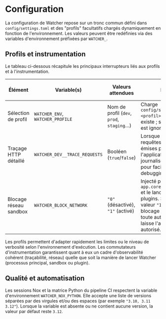 # Configuration

La configuration de Watcher repose sur un tronc commun défini dans `config/settings.toml` et des "profils" facultatifs chargés dynamiquement en fonction de l'environnement. Les valeurs peuvent être redéfinies via des variables d'environnement préfixées par `WATCHER_`.

## Profils et instrumentation

Le tableau ci-dessous récapitule les principaux interrupteurs liés aux profils et à l'instrumentation.

| Élément | Variable(s) | Valeurs attendues | Effet | Valeur par défaut |
| --- | --- | --- | --- | --- |
| Sélection de profil | `WATCHER_ENV`, `WATCHER_PROFILE` | Nom de profil (`dev`, `prod`, `staging`…) | Charge `config/settings.<profil>.toml` s'il existe ; sinon le profil est ignoré. | *(aucune)* |
| Traçage HTTP détaillé | `WATCHER_DEV__TRACE_REQUESTS` | Booléen (`true`/`false`) | Lorsque `true`, les requêtes HTTP émises par l'application sont journalisées en détail pour faciliter le debugging. | `false` |
| Blocage réseau sandbox | `WATCHER_BLOCK_NETWORK` | `"0"` (désactivé), `"1"` (activé) | Injecté par `app.core.sandbox.run` et le lanceur de plugins. Seule la valeur `"1"` active le blocage réseau ; toute autre valeur laisse l'accès réseau autorisé. | `"0"` |

Les profils permettent d'adapter rapidement les limites ou le niveau de verbosité selon l'environnement d'exécution. Les commutateurs d'instrumentation garantissent quant à eux un cadre d'observabilité cohérent (traçabilité, réseau) quelle que soit la manière de lancer Watcher (processus principal, sandbox ou plugin).

## Qualité et automatisation

Les sessions Nox et la matrice Python du pipeline CI respectent la variable d'environnement `WATCHER_NOX_PYTHON`. Elle accepte une liste de versions séparées par des virgules et/ou des espaces (par exemple `"3.10, 3.11 3.12"`). Lorsque la variable est absente ou ne contient aucune version, la valeur par défaut reste `3.12`.
